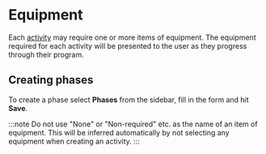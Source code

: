 # Equipment

Each [activity](./activities.md) may require one or more items of equipment.
The equipment required for each activity will be presented to the user as they
progress through their program.

## Creating phases

To create a phase select **Phases** from the sidebar, fill in the form and hit
**Save**.

:::note
Do not use "None" or "Non-required" etc. as the name of an item of equipment.
This will be inferred automatically by not selecting any equipment when
creating an activity.
:::
